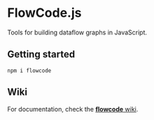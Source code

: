 FlowCode.js
===========

Tools for building dataflow graphs in JavaScript.

Getting started
---------------

`npm i flowcode`

Wiki
----

For documentation, check the [**flowcode** wiki](https://github.com/kwaia/flowcode.js/wiki).
